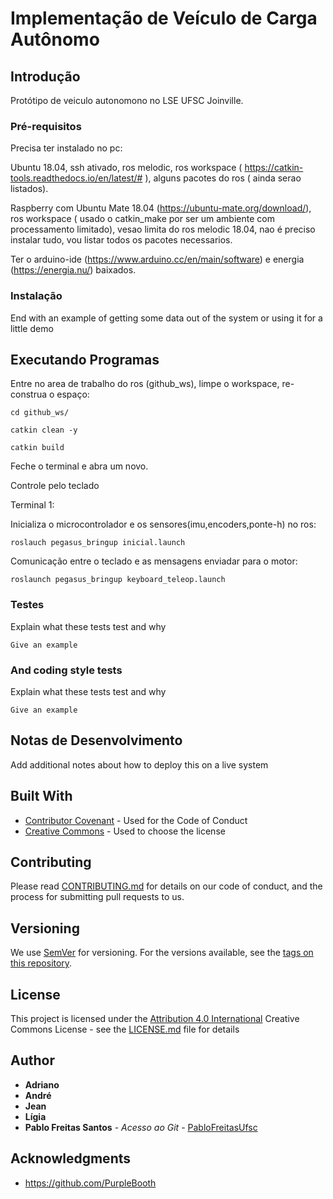 # Implementação de Veículo de Carga Autônomo

## Introdução

Protótipo de veiculo autonomono  no LSE UFSC Joinville.


### Pré-requisitos

Precisa ter instalado no pc:

Ubuntu 18.04, ssh ativado, ros melodic, ros workspace ( https://catkin-tools.readthedocs.io/en/latest/# ), alguns pacotes do ros ( ainda serao listados).

Raspberry com Ubuntu Mate 18.04 (https://ubuntu-mate.org/download/), ros workspace ( usado o catkin_make por ser um ambiente com processamento limitado), vesao limita do ros melodic 18.04, nao é preciso instalar tudo, vou listar todos os pacotes necessarios.

Ter o arduino-ide (https://www.arduino.cc/en/main/software) e energia (https://energia.nu/) baixados.

### Instalação



End with an example of getting some data out of the system or using it for a little demo

## Executando Programas
Entre no area de trabalho do ros (github_ws), limpe o workspace, re-construa o espaço:
```
cd github_ws/

catkin clean -y

catkin build
```
Feche o terminal e abra um novo.


Controle pelo teclado

Terminal 1:

Inicializa o microcontrolador e os sensores(imu,encoders,ponte-h) no ros:
```
roslauch pegasus_bringup inicial.launch
```
Comunicação entre o teclado e as mensagens enviadar para o motor:
```
roslaunch pegasus_bringup keyboard_teleop.launch 
```


### Testes

Explain what these tests test and why

```
Give an example
```

### And coding style tests

Explain what these tests test and why

```
Give an example
```

## Notas de Desenvolvimento

Add additional notes about how to deploy this on a live system

## Built With

* [Contributor Covenant](https://www.contributor-covenant.org/) - Used for the Code of Conduct
* [Creative Commons](https://creativecommons.org/) - Used to choose the license

## Contributing

Please read [CONTRIBUTING.md](CONTRIBUTING.md) for details on our code of conduct, and the process for submitting pull requests to us.

## Versioning

We use [SemVer](http://semver.org/) for versioning. For the versions available, see the [tags on this repository](https://github.com/PurpleBooth/a-good-readme-template/tags).


## License

This project is licensed under the [Attribution 4.0 International](LICENSE.md) Creative Commons License - see the [LICENSE.md](LICENSE.md) file for details



## Author

-   **Adriano**
-   **André**
-   **Jean**
-   **Lígia**
-   **Pablo Freitas Santos** - _Acesso ao Git_ - [PabloFreitasUfsc](https://github.com/PabloFreitasUfsc)


## Acknowledgments

-   <https://github.com/PurpleBooth>
